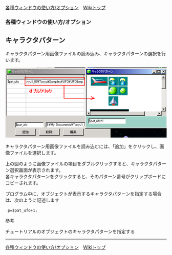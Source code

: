 
[各種ウィンドウの使い方/オプション](./wnd-use-opt)&emsp;[Wikiトップ](./)

<title>各種ウィンドウの使い方/オプション - キャラクタパターン</title>

### 各種ウィンドウの使い方/オプション
## キャラクタパターン

キャラクタパターン用画像ファイルの読み込み、キャラクタパターンの選択を行います。

![pat-win.png](./img/pat-win.png)

キャラクタパターン用画像ファイルを読み込むには、「追加」をクリックし、画像ファイルを選択します。

上の図のように画像ファイルの項目をダブルクリックすると、キャラクタパターン選択画面が表示されます。  
各キャラクタパターンをクリックすると、そのパターン番号がクリップボードにコピーされます。

プログラム中に、オブジェクトが表示するキャラクタパターンを指定する場合は、次のように記述します

```
 p=$pat_ufo+1;
```
参考

チュートリアルのオブジェクトのキャラクタパターンを指定する



***

[各種ウィンドウの使い方/オプション](./wnd-use-opt)&emsp;[Wikiトップ](./)

